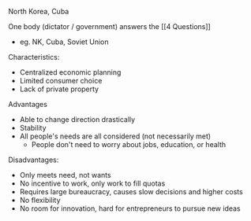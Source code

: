 
North Korea, Cuba

One body (dictator / government) answers the [[4 Questions]]
- eg. NK, Cuba, Soviet Union

Characteristics:
- Centralized economic planning
- Limited consumer choice
- Lack of private property

Advantages
- Able to change direction drastically 
- Stability
- All people's needs are all considered (not necessarily met)
	- People don't need to worry about jobs, education, or health

Disadvantages:
- Only meets need, not wants
- No incentive to work, only work to fill quotas
- Requires large bureaucracy, causes slow decisions and higher costs 
- No flexibility
- No room for innovation, hard for entrepreneurs to pursue new ideas
